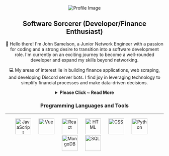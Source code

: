 <div align="center">
  <img src="https://github.com/SouCode/SouCode/assets/93101540/0986073b-2cc9-4cad-8671-89960d7b2457" alt="Profile Image">
  <h2>Software Sorcerer (Developer/Finance Enthusiast)</h2>
</div>

  <p align="center">
      👋 Hello there! I'm John Samelson, a Junior Network Engineer with a passion for coding and a strong desire to transition into a software development role. I'm currently on an exciting journey to become a well-rounded developer and expand my skills beyond networking.
  </p>

  <p align="center">
  💻 My areas of interest lie in building finance applications, web scraping, and developing Discord server bots. I find joy in leveraging technology to simplify financial processes and make data-driven decisions.
  </p>

<div align="center">
  <details>
    <summary><strong>Please Click ~ Read More</strong></summary>
    
  <p align="center">
      🎓 I'm soon to be a proud graduate of the General Assembly Coding Bootcamp, where I've acquired a solid foundation in software development and problem-solving. Throughout my coding journey, I've discovered the power of programming in solving everyday challenges and improving my own life. Now, my goal is to utilize my skills to assist and empower others.
  </p>

  <p align="center">
      🌟 If you're looking for someone who is driven, curious, and eager to learn, you've come to the right place. I'm constantly seeking new opportunities to enhance my technical expertise and contribute to exciting projects.
  </p>

  <p align="center">
      📫 Feel free to connect with me on GitHub and let's embark on this coding adventure together!
  </p>
  </details>
</div>



<div align="center">
  <h3>Programming Languages and Tools</h3>
  <hr style="border-color: rgba(0, 0, 0, 0.2);">
  <p>
    <img src="https://cdn.svgporn.com/logos/javascript.svg" alt="JavaScript" width="50" height="50" style="margin-right: 20px;">
    <img src="https://cdn.svgporn.com/logos/vue.svg" alt="Vue" width="50" height="50" style="margin-right: 20px;">
    <img src="https://cdn.svgporn.com/logos/react.svg" alt="React" width="50" height="50" style="margin-right: 20px;">
    <img src="https://cdn.svgporn.com/logos/html-5.svg" alt="HTML" width="50" height="50" style="margin-right: 20px;">
    <img src="https://cdn.svgporn.com/logos/css-3.svg" alt="CSS" width="50" height="50" style="margin-right: 20px;">
    <img src="https://cdn.svgporn.com/logos/python.svg" alt="Python" width="50" height="50" style="margin-right: 20px;">
    <img src="https://cdn.svgporn.com/logos/mongodb-icon.svg" alt="MongoDB" width="50" height="50" style="margin-right: 20px;">
    <img src="https://cdn.svgporn.com/logos/mysql.svg" alt="SQL" width="50" height="50" style="margin-right: 20px;">
  </p>
</div>

